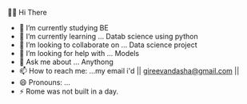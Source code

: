    👋🏻 Hi There

- 🔭 I’m currently studying BE
- 🌱 I’m currently learning ... Datab science using python
- 👯 I’m looking to collaborate on ... Data science project
- 🤔 I’m looking for help with ... Models
- 💬 Ask me about ... Anythong
- 📫 How to reach me: ...my email i'd || gireevandasha@gmail.com ||
- 😄 Pronouns: ...
- ⚡ Rome was not built in a day.

